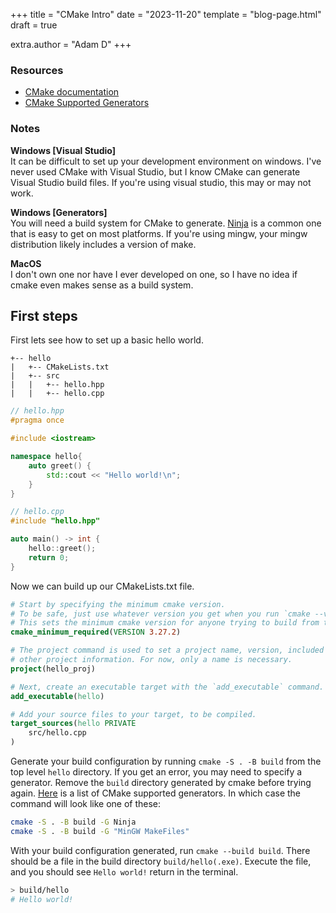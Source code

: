 +++
title = "CMake Intro"
date = "2023-11-20"
template = "blog-page.html"
draft = true

extra.author = "Adam D"
+++

### Resources

- [CMake documentation](https://cmake.org/cmake/help/latest/index.html)  
- [CMake Supported Generators](https://cmake.org/cmake/help/latest/manual/cmake-generators.7.html)

### Notes

**Windows [Visual Studio]**  
It can be difficult to set up your development environment on windows. I've never used CMake with Visual Studio, but I know CMake can generate Visual Studio build files. If you're using visual studio, this may or may not work.

**Windows [Generators]**  
You will need a build system for CMake to generate. [Ninja](https://ninja-build.org/) is a common one that is easy to get on most platforms. If you're using mingw, your mingw distribution likely includes a version of make.

**MacOS**  
I don't own one nor have I ever developed on one, so I have no idea if cmake even makes sense as a build system.

## First steps

First lets see how to set up a basic hello world.

```ascii
+-- hello
|   +-- CMakeLists.txt
|   +-- src
|   |   +-- hello.hpp
|   |   +-- hello.cpp
```

```cpp
// hello.hpp
#pragma once

#include <iostream>

namespace hello{
    auto greet() {
        std::cout << "Hello world!\n"; 
    }
}
```

```cpp
// hello.cpp
#include "hello.hpp"

auto main() -> int {
    hello::greet();
    return 0;
}
```

Now we can build up our CMakeLists.txt file.

```cmake
# Start by specifying the minimum cmake version.
# To be safe, just use whatever version you get when you run `cmake --version`.
# This sets the minimum cmake version for anyone trying to build from this cmake file.
cmake_minimum_required(VERSION 3.27.2)

# The project command is used to set a project name, version, included languages, descriptions, and
# other project information. For now, only a name is necessary.
project(hello_proj)

# Next, create an executable target with the `add_executable` command.
add_executable(hello)

# Add your source files to your target, to be compiled.
target_sources(hello PRIVATE
    src/hello.cpp
)
```

Generate your build configuration by running `cmake -S . -B build` from the top level `hello` directory. If you get an error, you may need to specify a generator. Remove the `build` directory generated by cmake before trying again. [Here](https://cmake.org/cmake/help/latest/manual/cmake-generators.7.html) is a list of CMake supported generators. In which case the command will look like one of these:  

```sh
cmake -S . -B build -G Ninja
cmake -S . -B build -G "MinGW MakeFiles"
```

With your build configuration generated, run `cmake --build build`. There should be a file in the build directory `build/hello(.exe)`. Execute the file, and you should see `Hello world!` return in the terminal.

```sh
> build/hello  
# Hello world!
```
